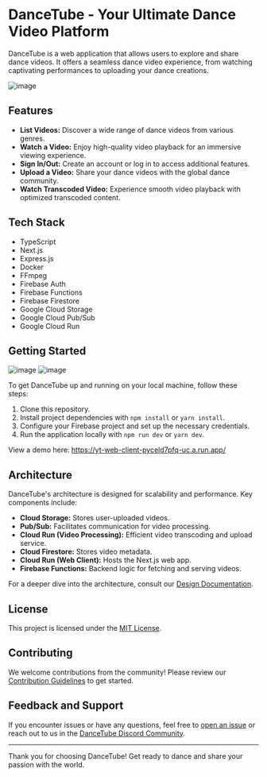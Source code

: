 # DanceTube - Your Ultimate Dance Video Platform

DanceTube is a web application that allows users to explore and share dance videos. It offers a seamless dance video experience, from watching captivating performances to uploading your dance creations.

![image](https://github.com/mls26155/Dance-Tube/assets/101059605/e4d12490-cc0a-4efb-b46f-d56949367cdd)

## Features

- **List Videos:** Discover a wide range of dance videos from various genres.
- **Watch a Video:** Enjoy high-quality video playback for an immersive viewing experience.
- **Sign In/Out:** Create an account or log in to access additional features.
- **Upload a Video:** Share your dance videos with the global dance community.
- **Watch Transcoded Video:** Experience smooth video playback with optimized transcoded content.

## Tech Stack

- TypeScript
- Next.js
- Express.js
- Docker
- FFmpeg
- Firebase Auth
- Firebase Functions
- Firebase Firestore
- Google Cloud Storage
- Google Cloud Pub/Sub
- Google Cloud Run

## Getting Started
![image](https://github.com/mls26155/Dance-Tube/assets/101059605/deb90a6c-4f69-45c6-9d7f-b134e9137b5c)
![image](https://github.com/mls26155/Dance-Tube/assets/101059605/7e3105fd-a322-4d0c-a46e-c54b2878385a)

To get DanceTube up and running on your local machine, follow these steps:

1. Clone this repository.
2. Install project dependencies with `npm install` or `yarn install`.
3. Configure your Firebase project and set up the necessary credentials.
4. Run the application locally with `npm run dev` or `yarn dev`.

View a demo here: https://yt-web-client-pyceld7pfq-uc.a.run.app/

## Architecture

DanceTube's architecture is designed for scalability and performance. Key components include:

- **Cloud Storage:** Stores user-uploaded videos.
- **Pub/Sub:** Facilitates communication for video processing.
- **Cloud Run (Video Processing):** Efficient video transcoding and upload service.
- **Cloud Firestore:** Stores video metadata.
- **Cloud Run (Web Client):** Hosts the Next.js web app.
- **Firebase Functions:** Backend logic for fetching and serving videos.

For a deeper dive into the architecture, consult our [Design Documentation](docs/design.md).

## License

This project is licensed under the [MIT License](LICENSE).

## Contributing

We welcome contributions from the community! Please review our [Contribution Guidelines](CONTRIBUTING.md) to get started.

## Feedback and Support

If you encounter issues or have any questions, feel free to [open an issue](https://github.com/yourusername/dancetube/issues) or reach out to us in the [DanceTube Discord Community](https://discord.gg/).

---

Thank you for choosing DanceTube! Get ready to dance and share your passion with the world.
